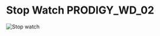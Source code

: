 
# Stop Watch PRODIGY_WD_02
![Stop watch](https://github.com/NomanAli5700/PRODIGY_WD_02/assets/145667163/675b10f3-6247-4765-8415-670cc43404fa)
